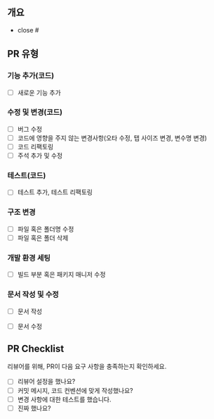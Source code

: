 ## 개요
<!---- 변경 사항 및 관련 이슈에 대해 간단하게 작성해주세요. 어떻게보다 무엇을 왜 수정했는지 설명해주세요. -->
<!--- 기능 추가 : 어떤 기능을 추가했는지 -->
<!--- 변경 사항 : 어떤 기능을 왜 수정했는지 -->

<!---- Resolves: #(Isuue Number) -->
- close #

## PR 유형

### 기능 추가(코드)
- [ ] 새로운 기능 추가

### 수정 및 변경(코드)
- [ ] 버그 수정
- [ ] 코드에 영향을 주지 않는 변경사항(오타 수정, 탭 사이즈 변경, 변수명 변경)
- [ ] 코드 리팩토링
- [ ] 주석 추가 및 수정

### 테스트(코드)
- [ ] 테스트 추가, 테스트 리팩토링

### 구조 변경
- [ ] 파일 혹은 폴더명 수정
- [ ] 파일 혹은 폴더 삭제

### 개발 환경 세팅
- [ ] 빌드 부분 혹은 패키지 매니저 수정

### 문서 작성 및 수정
- [ ] 문서 작성
- [ ] 문서 수정


## PR Checklist
리뷰어를 위해, PR이 다음 요구 사항을 충족하는지 확인하세요.
- [ ] 리뷰어 설정을 했나요?
- [ ] 커밋 메시지, 코드 컨벤션에 맞게 작성했나요?
- [ ] 변경 사항에 대한 테스트를 했습니다.
- [ ] 진짜 했나요?
